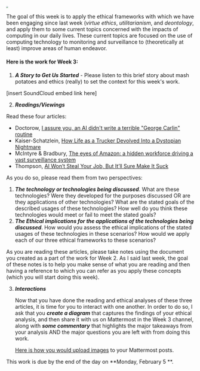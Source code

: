 <img src="https://images.unsplash.com/photo-1584143257259-50212e2ab820?q=80&w=1974&auto=format&fit=crop&ixlib=rb-4.0.3&ixid=M3wxMjA3fDB8MHxwaG90by1wYWdlfHx8fGVufDB8fHx8fA%3D%3D" style="zoom:30%;" />

The goal of this week is to apply the ethical frameworks with which we have been engaging since last week (*virtue ethics*, *utilitarianism*, and *deontology*, and apply them to some current topics concerned with the impacts of computing in our daily lives. These current topics are focused on the use of computing technology to monitoring and surveillance to (theoretically at least) improve areas of human endeavor.


#### Here is the work for Week 3:

1. ***A Story to Get Us Started*** - Please listen to this brief story about mash potatoes and ethics (really) to set the context for this week's work.

[insert SoundCloud embed link here]

2. ***Readings/Viewings***

Read these four articles:

* Doctorow, [I assure you, an AI didn't write a terrible "George Carlin" routine](https://pluralistic.net/2024/01/29/pay-no-attention/#to-the-little-man-behind-the-curtain)
* Kaiser-Schatzlein, [How Life as a Trucker Devolved Into a Dystopian Nightmare](https://manhattanville-my.sharepoint.com/:b:/g/personal/gerald_ardito_mville_edu/EReipYUxmUBBinuoDRUbsJkBAF3XCFqmRjjA0Nf6LslTDQ?e=uXwAPU)
* McIntyre & Bradbury, [The eyes of Amazon: a hidden workforce driving a vast surveillance system](https://manhattanville-my.sharepoint.com/:b:/g/personal/gerald_ardito_mville_edu/ESbU26V25e5OnmhMyHZlR_IBTT2OleaTMSK4HJwhP9vutA?e=LGFspm)
* Thompson, [AI Won’t Steal Your Job, But It’ll Sure Make It Suck](https://manhattanville-my.sharepoint.com/:b:/g/personal/gerald_ardito_mville_edu/ERSRMN1B5URNivgRvkiIlAIB9Xj7u1qoV1rBVnMNVw9hMQ?e=9UO4CJ)

As you do so, please read them from two perspectives:

1. ***The technology or technologies being discussed***. What are these technologies? Were they developed for the purposes discussed OR are they applications of other technologies? What are the stated goals of the described usages of these technologies? How well do you think these technologies would meet or fail to meet the stated goals?
2.  ***The Ethical implications for the applications of the technologies being discussed***. How would you assess the ethical implications of the stated usages of these technologies in these scenarios? How would we apply each of our three ethical frameworks to these scenarios? 

As you are reading these articles, please take notes using the document you created as a part of the work for Week 2. As I said last week,  the goal of these notes is to help you make sense of what you are reading and then having a reference to which you can refer as you apply these concepts (which you will start doing this week). 

3. ***Interactions***

   Now that you have done the reading and ethical analyses of these three articles, it is time for you to interact with one another. In order to do so, I ask that you ***create a diagram*** that captures the findings of your ethical analysis, and then share it with us on Mattermost in the Week 3 channel, along with ***some commentary*** that highlights the major takeaways from your analysis AND the major questions you are left with from doing this work.
   
   [Here is how you would upload images](https://docs.mattermost.com/collaborate/share-files-in-messages.html) to your Mattermost posts.

This work is due by the end of the day on **Monday, February 5 **.